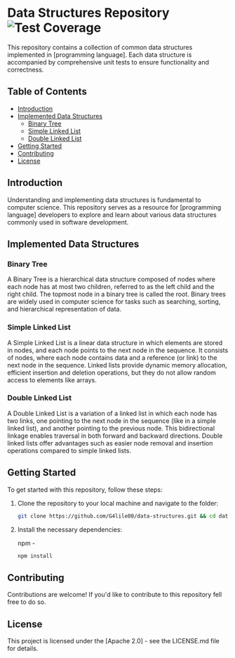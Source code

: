 # Data Structures Repository                 ![Test Coverage](https://img.shields.io/badge/coverage-90%25-brightgreen.svg)


This repository contains a collection of common data structures implemented in [programming language]. Each data structure is accompanied by comprehensive unit tests to ensure functionality and correctness.

## Table of Contents

- [Introduction](#introduction)
- [Implemented Data Structures](#implemented-data-structures)
  - [Binary Tree](#binary-tree)
  - [Simple Linked List](#simple-linked-list)
  - [Double Linked List](#double-linked-list)
- [Getting Started](#getting-started)
- [Contributing](#contributing)
- [License](#license)

## Introduction

Understanding and implementing data structures is fundamental to computer science. This repository serves as a resource for [programming language] developers to explore and learn about various data structures commonly used in software development.
## Implemented Data Structures

### Binary Tree

A Binary Tree is a hierarchical data structure composed of nodes where each node has at most two children, referred to as the left child and the right child. The topmost node in a binary tree is called the root. Binary trees are widely used in computer science for tasks such as searching, sorting, and hierarchical representation of data.

### Simple Linked List

A Simple Linked List is a linear data structure in which elements are stored in nodes, and each node points to the next node in the sequence. It consists of nodes, where each node contains data and a reference (or link) to the next node in the sequence. Linked lists provide dynamic memory allocation, efficient insertion and deletion operations, but they do not allow random access to elements like arrays.

### Double Linked List

A Double Linked List is a variation of a linked list in which each node has two links, one pointing to the next node in the sequence (like in a simple linked list), and another pointing to the previous node. This bidirectional linkage enables traversal in both forward and backward directions. Double linked lists offer advantages such as easier node removal and insertion operations compared to simple linked lists.

## Getting Started

To get started with this repository, follow these steps:

1. Clone the repository to your local machine and navigate to the folder:

   ```bash
   git clone https://github.com/G4lile00/data-structures.git && cd data-structures
   ```
2. Install the necessary dependencies:

   npm -
   ```bash
   npm install
   ```

## Contributing

Contributions are welcome! If you'd like to contribute to this repository fell free to do so.

## License

This project is licensed under the [Apache 2.0] - see the LICENSE.md file for details.
